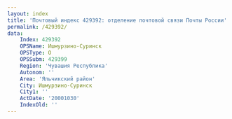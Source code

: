```yaml
---
layout: index
title: 'Почтовый индекс 429392: отделение почтовой связи Почты России'
permalink: /429392/
data:
    Index: 429392
    OPSName: Ишмурзино-Суринск
    OPSType: О
    OPSSubm: 429399
    Region: 'Чувашия Республика'
    Autonom: ''
    Area: 'Яльчикский район'
    City: Ишмурзино-Суринск
    City1: ''
    ActDate: '20001030'
    IndexOld: ''
---
```

